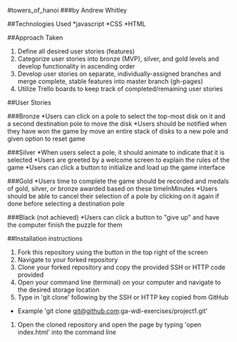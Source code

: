 #towers_of_hanoi
###by Andrew Whitley

##Technologies Used
*javascript
*CSS
*HTML

##Approach Taken
1. Define all desired user stories (features)
1. Categorize user stories into bronze (MVP), silver, and gold levels and develop functionality in ascending order
1. Develop user stories on separate, individually-assigned branches and merge complete, stable features into master branch (gh-pages)
1. Utilize Trello boards to keep track of completed/remaining user stories

##User Stories

###Bronze
*Users can click on a pole to select the top-most disk on it and a second destination pole to move the disk
*Users should be notified when they have won the game by move an entire stack of disks to a new pole and given option to reset game

###Silver
*When users select a pole, it should animate to indicate that it is selected
*Users are greeted by a welcome screen to explain the rules of the game
*Users can click a button to initialize and load up the game interface

###Gold
*Users time to complete the game should be recorded and medals of gold, silver, or bronze awarded based on these timeInMinutes
*Users should be able to cancel their selection of a pole by clicking on it again if done before selecting a destination pole

###Black (not achieved)
*Users can click a button to "give up" and have the computer finish the puzzle for them

##Installation instructions
1. Fork this repository using the button in the top right of the screen
1. Navigate to your forked repository
1. Clone your forked repository and copy the provided SSH or HTTP code provided
1. Open your command line (terminal) on your computer and navigate to the desired storage location
1. Type in 'git clone' following by the SSH or HTTP key copied from GitHub
  * Example 'git clone git@github.com:ga-wdi-exercises/project1.git'
1. Open the cloned repository and open the page by typing 'open index.html' into the command line
